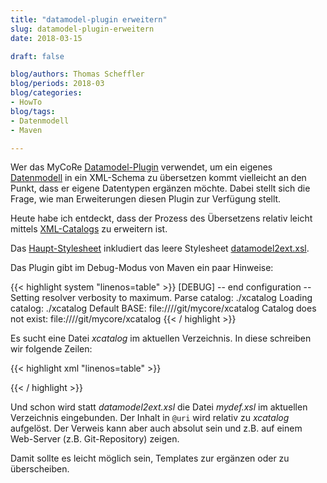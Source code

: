 ```yaml
---
title: "datamodel-plugin erweitern"  
slug: datamodel-plugin-erweitern
date: 2018-03-15

draft: false

blog/authors: Thomas Scheffler
blog/periods: 2018-03
blog/categories:
- HowTo
blog/tags:
- Datenmodell
- Maven

---
```


Wer das MyCoRe [Datamodel-Plugin](https://github.com/MyCoRe-Org/datamodel-plugin) verwendet, um ein eigenes [Datenmodell](http://www.mycore.de/documentation/basics/mcrobject/mcrobject_datadef.html) in ein XML-Schema zu übersetzen kommt vielleicht an den Punkt, dass er eigene Datentypen ergänzen möchte. Dabei stellt sich die Frage, wie man Erweiterungen diesen Plugin zur Verfügung stellt.<!--more--> 

Heute habe ich entdeckt, dass der Prozess des Übersetzens relativ leicht mittels [XML-Catalogs](http://www.oasis-open.org/committees/download.php/14809/xml-catalogs.html) zu erweitern ist.

Das [Haupt-Stylesheet](https://github.com/MyCoRe-Org/datamodel-plugin/blob/master/src/main/resources/datamodel2schema.xsl) inkludiert das leere Stylesheet [datamodel2ext.xsl](https://github.com/MyCoRe-Org/datamodel-plugin/blob/master/src/main/resources/datamodel2ext.xsl).

Das Plugin gibt im Debug-Modus von Maven ein paar Hinweise:

{{< highlight system "linenos=table" >}}
[DEBUG] -- end configuration --
Setting resolver verbosity to maximum.
Parse catalog: ./xcatalog
Loading catalog: ./xcatalog
Default BASE: file:////git/mycore/xcatalog
Catalog does not exist: file:////git/mycore/xcatalog
{{< / highlight >}}

Es sucht eine Datei *xcatalog* im aktuellen Verzeichnis. In diese schreiben wir folgende Zeilen:

{{< highlight xml "linenos=table" >}}
<?xml version="1.0" encoding="UTF-8"?>
<catalog xmlns="urn:oasis:names:tc:entity:xmlns:xml:catalog">
  <uri name="datamodel2ext.xsl" uri="mydef.xsl" />
</catalog>
{{< / highlight >}}

Und schon wird statt *datamodel2ext.xsl* die Datei *mydef.xsl* im aktuellen Verzeichnis eingebunden. Der Inhalt in <code>@uri</code> wird relativ zu *xcatalog* aufgelöst. Der Verweis kann aber auch absolut sein und z.B. auf einem Web-Server (z.B. Git-Repository) zeigen.

Damit sollte es leicht möglich sein, Templates zur ergänzen oder zu überscheiben.